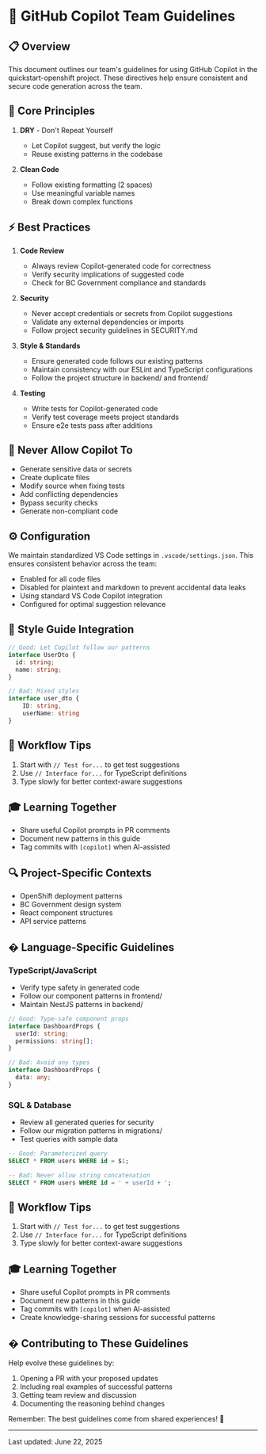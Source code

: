 # 🤖 GitHub Copilot Team Guidelines

## 📋 Overview

This document outlines our team's guidelines for using GitHub Copilot in the quickstart-openshift project. These directives help ensure consistent and secure code generation across the team.

## 🎯 Core Principles
1. **DRY** - Don't Repeat Yourself
   - Let Copilot suggest, but verify the logic
   - Reuse existing patterns in the codebase

2. **Clean Code**
   - Follow existing formatting (2 spaces)
   - Use meaningful variable names
   - Break down complex functions

## ⚡ Best Practices

1. **Code Review**
   - Always review Copilot-generated code for correctness
   - Verify security implications of suggested code
   - Check for BC Government compliance and standards

2. **Security**
   - Never accept credentials or secrets from Copilot suggestions
   - Validate any external dependencies or imports
   - Follow project security guidelines in SECURITY.md

3. **Style & Standards**
   - Ensure generated code follows our existing patterns
   - Maintain consistency with our ESLint and TypeScript configurations
   - Follow the project structure in backend/ and frontend/

4. **Testing**
   - Write tests for Copilot-generated code
   - Verify test coverage meets project standards
   - Ensure e2e tests pass after additions

## 🚫 Never Allow Copilot To
- Generate sensitive data or secrets
- Create duplicate files
- Modify source when fixing tests
- Add conflicting dependencies
- Bypass security checks
- Generate non-compliant code

## ⚙️ Configuration

We maintain standardized VS Code settings in `.vscode/settings.json`. This ensures consistent behavior across the team:

- Enabled for all code files
- Disabled for plaintext and markdown to prevent accidental data leaks
- Using standard VS Code Copilot integration
- Configured for optimal suggestion relevance

## 🎨 Style Guide Integration
```typescript
// Good: Let Copilot follow our patterns
interface UserDto {
  id: string;
  name: string;
}

// Bad: Mixed styles
interface user_dto {
    ID: string,
    userName: string
}
```

## 🔄 Workflow Tips
1. Start with `// Test for...` to get test suggestions
2. Use `// Interface for...` for TypeScript definitions
3. Type slowly for better context-aware suggestions

## 🎓 Learning Together
- Share useful Copilot prompts in PR comments
- Document new patterns in this guide
- Tag commits with `[copilot]` when AI-assisted

## 🔍 Project-Specific Contexts
- OpenShift deployment patterns
- BC Government design system
- React component structures
- API service patterns

## � Language-Specific Guidelines

### TypeScript/JavaScript
- Verify type safety in generated code
- Follow our component patterns in frontend/
- Maintain NestJS patterns in backend/
```typescript
// Good: Type-safe component props
interface DashboardProps {
  userId: string;
  permissions: string[];
}

// Bad: Avoid any types
interface DashboardProps {
  data: any;
}
```

### SQL & Database
- Review all generated queries for security
- Follow our migration patterns in migrations/
- Test queries with sample data
```sql
-- Good: Parameterized query
SELECT * FROM users WHERE id = $1;

-- Bad: Never allow string concatenation
SELECT * FROM users WHERE id = ' + userId + ';
```

## 🔄 Workflow Tips
1. Start with `// Test for...` to get test suggestions
2. Use `// Interface for...` for TypeScript definitions
3. Type slowly for better context-aware suggestions

## 🎓 Learning Together
- Share useful Copilot prompts in PR comments
- Document new patterns in this guide
- Tag commits with `[copilot]` when AI-assisted
- Create knowledge-sharing sessions for successful patterns

## � Contributing to These Guidelines

Help evolve these guidelines by:
1. Opening a PR with your proposed updates
2. Including real examples of successful patterns
3. Getting team review and discussion
4. Documenting the reasoning behind changes

Remember: The best guidelines come from shared experiences! 🚀

---
Last updated: June 22, 2025

